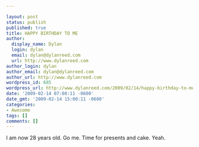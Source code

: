 ```yaml
---

layout: post
status: publish
published: true
title: HAPPY BIRTHDAY TO ME
author:
  display_name: Dylan
  login: dylan
  email: dylan@dylanreed.com
  url: http://www.dylanreed.com
author_login: dylan
author_email: dylan@dylanreed.com
author_url: http://www.dylanreed.com
wordpress_id: 685
wordpress_url: http://www.dylanreed.com/2009/02/14/happy-birthday-to-me/
date: '2009-02-14 07:00:11 -0600'
date_gmt: '2009-02-14 15:00:11 -0600'
categories:
- Awesome
tags: []
comments: []
---
```


I am now 28 years old. Go me. Time for presents and cake. Yeah.
